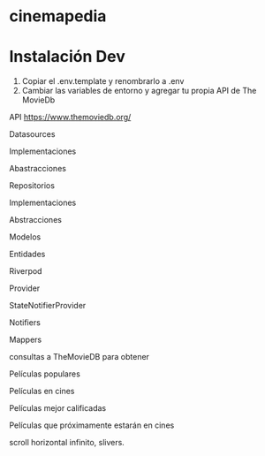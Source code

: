 # cinemapedia



# Instalación Dev
1. Copiar el .env.template y renombrarlo a .env
2. Cambiar las variables de entorno y agregar tu propia API de The MovieDb

API
https://www.themoviedb.org/


Datasources

Implementaciones

Abastracciones

Repositorios

Implementaciones

Abstracciones

Modelos

Entidades

Riverpod

Provider

StateNotifierProvider

Notifiers

Mappers


consultas a TheMovieDB para obtener

Películas populares

Películas en cines

Películas mejor calificadas

Películas que próximamente estarán en cines

 scroll horizontal infinito, slivers.